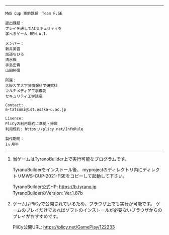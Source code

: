 ***************************************


    MWS Cup 事前課題　Team F.SE

    提出課題：
    プレイを通してAIセキュリティを
    学べるゲーム REN-A.I.

    メンバー：
    新井美音
    加道ちひろ
    清水嶺
    手島宏貴
    山田裕彌

    所属：
    大阪大学大学院情報科学研究科
    マルチメディア工学専攻
    セキュリティ工学講座

    Contact:
    m-tatsumi@ist.osaka-u.ac.jp

    Lisence:
    PliCyの利用規約に準拠・帰属
    利用規約: https://plicy.net/InfoRule

    製作期間：
    1ヶ月半


***************************************

 1. 当ゲームはTyranoBuilder上で実行可能なプログラムです。

    TyranoBuilderをインストール後、
    myprojectのディレクトリ内にディレクトリMWS-CUP-2021-FSEをコピーして起動して下さい。

    TyranoBuilder公式HP: https://b.tyrano.jp  
    TyranoBuilderのVersion: Ver.1.87b

2.  ゲームはPliCyで公開されているため、ブラウザ上でも実行が可能です。
    ゲームのプレイだけであればソフトのインストールが必要ないブラウザからのプレイがおすすめです。

    PliCy公開URL: https://plicy.net/GamePlay/122233
